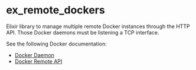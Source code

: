 # ex_remote_dockers
Elixir library to manage multiple remote Docker instances through the HTTP API. Those Docker daemons must be listening a TCP interface.

See the following Docker documentation:

 * [Docker Daemon](https://docs.docker.com/engine/reference/commandline/dockerd/#daemon-socket-option)
 * [Docker Remote API](https://docs.docker.com/engine/api/v1.35/)
